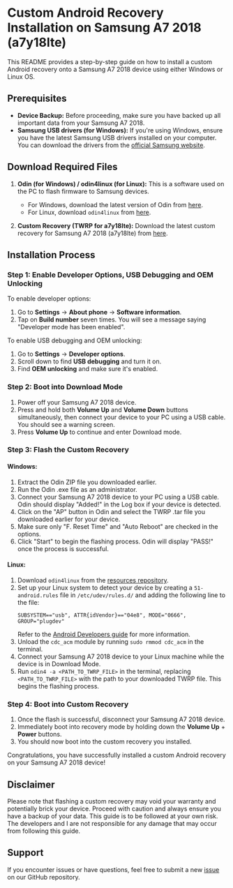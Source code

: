 # Custom Android Recovery Installation on Samsung A7 2018 (a7y18lte) 

This README provides a step-by-step guide on how to install a custom Android recovery onto a Samsung A7 2018 device using either Windows or Linux OS.

## Prerequisites

- **Device Backup:** Before proceeding, make sure you have backed up all important data from your Samsung A7 2018.
- **Samsung USB drivers (for Windows):** If you're using Windows, ensure you have the latest Samsung USB drivers installed on your computer. You can download the drivers from the [official Samsung website](https://developer.samsung.com/mobile/android-usb-driver.html).

## Download Required Files

1. **Odin (for Windows) / odin4linux (for Linux):** This is a software used on the PC to flash firmware to Samsung devices.
   - For Windows, download the latest version of Odin from [here](https://odindownload.com/download/).
   - For Linux, download `odin4linux` from [here](https://github.com/DeadPool-4422/a7y18lte-Resources).
   
2. **Custom Recovery (TWRP for a7y18lte):** Download the latest custom recovery for Samsung A7 2018 (a7y18lte) from [here](https://github.com/DeadPool-4422/Action-TWRP-Builder/releases).

## Installation Process

### Step 1: Enable Developer Options, USB Debugging and OEM Unlocking

To enable developer options:
1. Go to **Settings** -> **About phone** -> **Software information**.
2. Tap on **Build number** seven times. You will see a message saying "Developer mode has been enabled".

To enable USB debugging and OEM unlocking:
1. Go to **Settings** -> **Developer options**.
2. Scroll down to find **USB debugging** and turn it on.
3. Find **OEM unlocking** and make sure it's enabled.

### Step 2: Boot into Download Mode

1. Power off your Samsung A7 2018 device.
2. Press and hold both **Volume Up** and **Volume Down** buttons simultaneously, then connect your device to your PC using a USB cable. You should see a warning screen.
3. Press **Volume Up** to continue and enter Download mode.

### Step 3: Flash the Custom Recovery

#### Windows:
1. Extract the Odin ZIP file you downloaded earlier.
2. Run the Odin .exe file as an administrator.
3. Connect your Samsung A7 2018 device to your PC using a USB cable. Odin should display "Added!" in the Log box if your device is detected.
4. Click on the "AP" button in Odin and select the TWRP .tar file you downloaded earlier for your device.
5. Make sure only "F. Reset Time" and "Auto Reboot" are checked in the options.
6. Click "Start" to begin the flashing process. Odin will display "PASS!" once the process is successful.

#### Linux:
1. Download `odin4linux` from the [resources repository](https://github.com/DeadPool-4422/a7y18lte-Resources).
2. Set up your Linux system to detect your device by creating a `51-android.rules` file in `/etc/udev/rules.d/` and adding the following line to the file: 
    ```
    SUBSYSTEM=="usb", ATTR{idVendor}=="04e8", MODE="0666", GROUP="plugdev"
    ```
    Refer to the [Android Developers guide](http://developer.android.com/tools/device.html) for more information. 
3. Unload the `cdc_acm` module by running `sudo rmmod cdc_acm` in the terminal.
4. Connect your Samsung A7 2018 device to your Linux machine while the device is in Download Mode.
5. Run `odin4 -a <PATH_TO_TWRP_FILE>` in the terminal, replacing `<PATH_TO_TWRP_FILE>` with the path to your downloaded TWRP file. This begins the flashing process.

### Step 4: Boot into Custom Recovery

1. Once the flash is successful, disconnect your Samsung A7 2018 device.
2. Immediately boot into recovery mode by holding down the **Volume Up** + **Power** buttons.
3. You should now boot into the custom recovery you installed.

Congratulations, you have successfully installed a custom Android recovery on your Samsung A7 2018 device!

## Disclaimer

Please note that flashing a custom recovery may void your warranty and potentially brick your device. Proceed with caution and always ensure you have a backup of your data. This guide is to be followed at your own risk. The developers and I are not responsible for any damage that may occur from following this guide.

## Support

If you encounter issues or have questions, feel free to submit a new [issue](https://github.com/DeadPool-4422/Action-TWRP-Builder/issues) on our GitHub repository.
